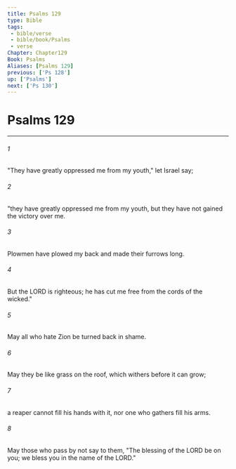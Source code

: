 ```yaml
---
title: Psalms 129
type: Bible
tags:
 - bible/verse
 - bible/book/Psalms
 - verse
Chapter: Chapter129
Book: Psalms
Aliases: [Psalms 129]
previous: ['Ps 128']
up: ['Psalms']
next: ['Ps 130']
---
```

# Psalms 129

***


###### 1 
"They have greatly oppressed me from my youth," let Israel say; 

###### 2 
"they have greatly oppressed me from my youth, but they have not gained the victory over me. 

###### 3 
Plowmen have plowed my back and made their furrows long. 

###### 4 
But the LORD is righteous; he has cut me free from the cords of the wicked." 

###### 5 
May all who hate Zion be turned back in shame. 

###### 6 
May they be like grass on the roof, which withers before it can grow; 

###### 7 
a reaper cannot fill his hands with it, nor one who gathers fill his arms. 

###### 8 
May those who pass by not say to them, "The blessing of the LORD be on you; we bless you in the name of the LORD." 
